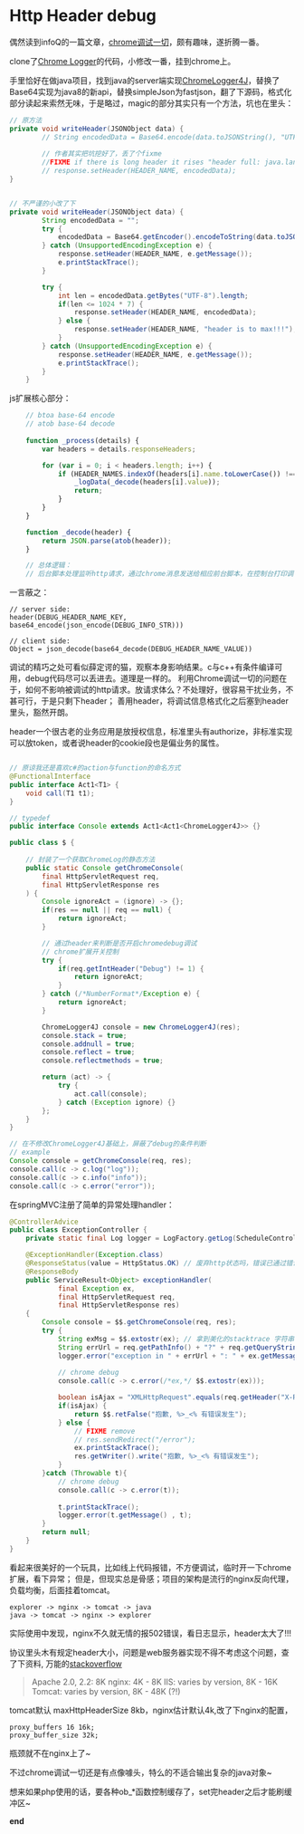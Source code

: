 # Http Header debug

偶然读到infoQ的一篇文章，[chrome调试一切](http://www.infoq.com/cn/news/2015/04/chrome-devtools-for-all)，颇有趣味，遂折腾一番。

clone了[Chrome Logger](https://github.com/ccampbell/chromelogger)的代码，小修改一番，挂到chrome上。

手里恰好在做java项目，找到java的server端实现[ChromeLogger4J](https://github.com/JamesPan/chromelogger4j/blob/master/src/name/yumaa/ChromeLogger4J.java)，替换了Base64实现为java8的新api，替换simpleJson为fastjson，翻了下源码，格式化部分读起来索然无味，于是略过，magic的部分其实只有一个方法，坑也在里头：

~~~ java
// 原方法
private void writeHeader(JSONObject data) {
        // String encodedData = Base64.encode(data.toJSONString(), "UTF-8").replaceAll("\\n", "");
		
		// 作者其实把坑挖好了，丢了个fixme
        //FIXME if there is long header it rises "header full: java.lang.ArrayIndexOutOfBoundsException: 16384" uncatchable exception
        // response.setHeader(HEADER_NAME, encodedData);
}


// 不严谨的小改了下
private void writeHeader(JSONObject data) {
        String encodedData = "";
        try {
            encodedData = Base64.getEncoder().encodeToString(data.toJSONString().getBytes("utf-8")).replaceAll("\\n", "");
        } catch (UnsupportedEncodingException e) {
			response.setHeader(HEADER_NAME, e.getMessage());
            e.printStackTrace();
        }

        try {
            int len = encodedData.getBytes("UTF-8").length;
            if(len <= 1024 * 7) {
                response.setHeader(HEADER_NAME, encodedData);
            } else {
                response.setHeader(HEADER_NAME, "header is to max!!!");
            }
        } catch (UnsupportedEncodingException e) {
            response.setHeader(HEADER_NAME, e.getMessage());
            e.printStackTrace();
        }
    }
~~~

js扩展核心部分：
~~~ javascript
    // btoa base-64 encode
    // atob base-64 decode
    
    function _process(details) {
        var headers = details.responseHeaders;

        for (var i = 0; i < headers.length; i++) {
            if (HEADER_NAMES.indexOf(headers[i].name.toLowerCase()) !== -1) {
                _logData(_decode(headers[i].value));
                return;
            }
        }
    }

	function _decode(header) {
        return JSON.parse(atob(header));
    }

	// 总体逻辑：
	// 后台脚本处理监听http请求，通过chrome消息发送给相应前台脚本，在控制台打印调试信息
~~~


一言蔽之：
~~~
// server side:
header(DEBUG_HEADER_NAME_KEY, base64_encode(json_encode(DEBUG_INFO_STR)))

// client side:
Object = json_decode(base64_decode(DEBUG_HEADER_NAME_VALUE))
~~~


调试的精巧之处可看似薛定谔的猫，观察本身影响结果。c与c++有条件编译可用，debug代码尽可以丢进去。道理是一样的。
利用Chrome调试一切的问题在于，如何不影响被调试的http请求。放请求体么？不处理好，很容易干扰业务，不甚可行，于是只剩下header；
善用header，将调试信息格式化之后塞到header里头，豁然开朗。

header一个很古老的业务应用是放授权信息，标准里头有authorize，非标准实现可以放token，或者说header的cookie段也是偏业务的属性。


~~~ java

// 原谅我还是喜欢c#的action与function的命名方式
@FunctionalInterface
public interface Act1<T1> {
    void call(T1 t1);
}

// typedef
public interface Console extends Act1<Act1<ChromeLogger4J>> {}

public class $ {
	
	// 封装了一个获取ChromeLog的静态方法
	public static Console getChromeConsole(
        final HttpServletRequest req,
        final HttpServletResponse res
    ) {
        Console ignoreAct = (ignore) -> {};
        if(res == null || req == null) {
            return ignoreAct;
        }

		// 通过header来判断是否开启chromedebug调试
		// chrome扩展开关控制
        try {
            if(req.getIntHeader("Debug") != 1) {
                return ignoreAct;
            }
        } catch (/*NumberFormat*/Exception e) {
            return ignoreAct;
        }

        ChromeLogger4J console = new ChromeLogger4J(res);
        console.stack = true;
        console.addnull = true;
        console.reflect = true;
        console.reflectmethods = true;

        return (act) -> {
            try {
                act.call(console);
            } catch (Exception ignore) {}
        };
    }
}

// 在不修改ChromeLogger4J基础上，屏蔽了debug的条件判断
// example
Console console = getChromeConsole(req, res);
console.call(c -> c.log("log"));
console.call(c -> c.info("info"));
console.call(c -> c.error("error"));

~~~

在springMVC注册了简单的异常处理handler：

~~~ java
@ControllerAdvice
public class ExceptionController {
    private static final Log logger = LogFactory.getLog(ScheduleController.class);

    @ExceptionHandler(Exception.class)
    @ResponseStatus(value = HttpStatus.OK) // 废弃http状态吗，错误已通过错误码封装（自行忽略）
    @ResponseBody
    public ServiceResult<Object> exceptionHandler(
            final Exception ex,
            final HttpServletRequest req,
            final HttpServletResponse res)
    {
        Console console = $$.getChromeConsole(req, res);
        try {
            String exMsg = $$.extostr(ex); // 拿到美化的stacktrace 字符串
            String errUrl = req.getPathInfo() + "?" + req.getQueryString();
            logger.error("exception in " + errUrl + ": " + ex.getMessage(), ex);
			
			// chrome debug
            console.call(c -> c.error(/*ex,*/ $$.extostr(ex)));

            boolean isAjax = "XMLHttpRequest".equals(req.getHeader("X-Requested-With"));
            if(isAjax) {
                return $$.retFalse("抱歉, %>_<% 有错误发生");
            } else {
                // FIXME remove
                // res.sendRedirect("/error");
                ex.printStackTrace();
                res.getWriter().write("抱歉, %>_<% 有错误发生");
            }
        }catch (Throwable t){
			// chrome debug
            console.call(c -> c.error(t));
            
			t.printStackTrace();
            logger.error(t.getMessage() , t);
        }
        return null;
    }
}
~~~

看起来很美好的一个玩具，比如线上代码报错，不方便调试，临时开一下chrome扩展，看下异常；
但是，但现实总是骨感；项目的架构是流行的nginx反向代理，负载均衡，后面挂着tomcat。
~~~
explorer -> nginx -> tomcat -> java 
java -> tomcat -> nginx -> explorer 
~~~
实际使用中发现，nginx不久就无情的报502错误，看日志显示，header太大了!!!

协议里头木有规定header大小，问题是web服务器实现不得不考虑这个问题，查了下资料,
万能的[stackoverflow](http://stackoverflow.com/questions/686217/maximum-on-http-header-values)
> Apache 2.0, 2.2: 8K
> nginx: 4K - 8K
> IIS: varies by version, 8K - 16K
> Tomcat: varies by version, 8K - 48K (?!)
   
tomcat默认 maxHttpHeaderSize 8kb，nginx估计默认4k,改了下nginx的配置，
~~~
proxy_buffers 16 16k;
proxy_buffer_size 32k;
~~~
瓶颈就不在nginx上了~

不过chrome调试一切还是有点像噱头，特么的不适合输出复杂的java对象~

想来如果php使用的话，要各种ob_*函数控制缓存了，set完header之后才能刷缓冲区~

**end**
     